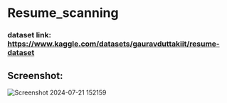 ﻿# Resume_scanning

 ### dataset link: https://www.kaggle.com/datasets/gauravduttakiit/resume-dataset

 ## Screenshot:

 ![Screenshot 2024-07-21 152159](https://github.com/user-attachments/assets/4aa2a44d-04c4-44c1-9354-de264da54f91)


 
